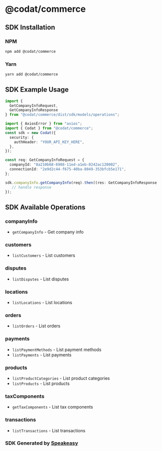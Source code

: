# @codat/commerce

<!-- Start SDK Installation -->
## SDK Installation

### NPM

```bash
npm add @codat/commerce
```

### Yarn

```bash
yarn add @codat/commerce
```
<!-- End SDK Installation -->

## SDK Example Usage
<!-- Start SDK Example Usage -->
```typescript
import {
  GetCompanyInfoRequest,
  GetCompanyInfoResponse
} from "@codat/commerce/dist/sdk/models/operations";

import { AxiosError } from "axios";
import { Codat } from "@codat/commerce";
const sdk = new Codat({
  security: {
    authHeader: "YOUR_API_KEY_HERE",
  },
});

const req: GetCompanyInfoRequest = {
  companyId: "8a210b68-6988-11ed-a1eb-0242ac120002",
  connectionId: "2e9d2c44-f675-40ba-8049-353bfcb5e171",
};

sdk.companyInfo.getCompanyInfo(req).then((res: GetCompanyInfoResponse | AxiosError) => {
   // handle response
});
```
<!-- End SDK Example Usage -->

<!-- Start SDK Available Operations -->
## SDK Available Operations


### companyInfo

* `getCompanyInfo` - Get company info

### customers

* `listCustomers` - List customers

### disputes

* `listDisputes` - List disputes

### locations

* `listLocations` - List locations

### orders

* `listOrders` - List orders

### payments

* `listPaymentMethods` - List payment methods
* `listPayments` - List payments

### products

* `listProductCategories` - List product categories
* `listProducts` - List products

### taxComponents

* `getTaxComponents` - List tax components

### transactions

* `listTransactions` - List transactions
<!-- End SDK Available Operations -->

### SDK Generated by [Speakeasy](https://docs.speakeasyapi.dev/docs/using-speakeasy/client-sdks)
